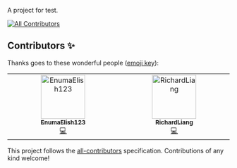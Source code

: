 A project for test.
<!-- ALL-CONTRIBUTORS-BADGE:START - Do not remove or modify this section -->
[![All Contributors](https://img.shields.io/badge/all_contributors-2-orange.svg?style=flat-square)](#contributors-)
<!-- ALL-CONTRIBUTORS-BADGE:END -->

## Contributors ✨

Thanks goes to these wonderful people ([emoji key](https://allcontributors.org/docs/en/emoji-key)):

<!-- ALL-CONTRIBUTORS-LIST:START - Do not remove or modify this section -->
<!-- prettier-ignore-start -->
<!-- markdownlint-disable -->
<table>
  <tbody>
    <tr>
      <td align="center" valign="top" width="14.28%"><a href="https://github.com/EnumaElish123"><img src="https://avatars.githubusercontent.com/u/129145075?v=4?s=100" width="100px;" alt="EnumaElish123"/><br /><sub><b>EnumaElish123</b></sub></a><br /><a href="https://github.com/EnumaElish123/pic/commits?author=EnumaElish123" title="Code">💻</a></td>
      <td align="center" valign="top" width="14.28%"><a href="https://github.com/LiangRichard13"><img src="https://avatars.githubusercontent.com/u/102137852?v=4?s=100" width="100px;" alt="RichardLiang"/><br /><sub><b>RichardLiang</b></sub></a><br /><a href="https://github.com/EnumaElish123/pic/commits?author=LiangRichard13" title="Code">💻</a></td>
    </tr>
  </tbody>
</table>

<!-- markdownlint-restore -->
<!-- prettier-ignore-end -->

<!-- ALL-CONTRIBUTORS-LIST:END -->

This project follows the [all-contributors](https://github.com/all-contributors/all-contributors) specification. Contributions of any kind welcome!